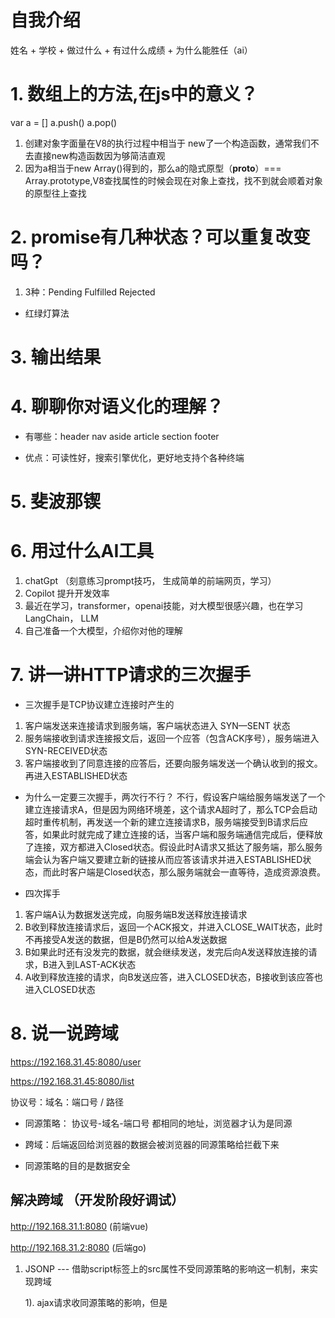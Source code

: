 # 自我介绍
姓名 + 学校 + 做过什么 + 有过什么成绩 + 为什么能胜任（ai）


# 1. 数组上的方法,在js中的意义？
var a = []
a.push()
a.pop()

1. 创建对象字面量在V8的执行过程中相当于 new了一个构造函数，通常我们不去直接new构造函数因为够简洁直观
2. 因为a相当于new Array()得到的，那么a的隐式原型（__proto__）=== Array.prototype,V8查找属性的时候会现在对象上查找，找不到就会顺着对象的原型往上查找


# 2. promise有几种状态？可以重复改变吗？
  1. 3种：Pending  Fulfilled  Rejected

  - 红绿灯算法

# 3. 输出结果

# 4. 聊聊你对语义化的理解？
 - 有哪些：header nav aside  article  section  footer

 - 优点：可读性好，搜索引擎优化，更好地支持个各种终端

# 5. 斐波那锲


# 6. 用过什么AI工具
 1. chatGpt （刻意练习prompt技巧， 生成简单的前端网页，学习）
 2. Copilot 提升开发效率
 3. 最近在学习，transformer，openai技能，对大模型很感兴趣，也在学习LangChain， LLM
 4. 自己准备一个大模型，介绍你对他的理解

# 7. 讲一讲HTTP请求的三次握手
  - 三次握手是TCP协议建立连接时产生的
  1. 客户端发送来连接请求到服务端，客户端状态进入 SYN—SENT 状态
  2. 服务端接收到请求连接报文后，返回一个应答（包含ACK序号），服务端进入 SYN-RECEIVED状态
  3. 客户端接收到了同意连接的应答后，还要向服务端发送一个确认收到的报文。再进入ESTABLISHED状态

  - 为什么一定要三次握手，两次行不行？
  不行，假设客户端给服务端发送了一个建立连接请求A，但是因为网络环境差，这个请求A超时了，那么TCP会启动超时重传机制，再发送一个新的建立连接请求B，服务端接受到B请求后应答，如果此时就完成了建立连接的话，当客户端和服务端通信完成后，便释放了连接，双方都进入Closed状态。假设此时A请求又抵达了服务端，那么服务端会认为客户端又要建立新的链接从而应答该请求并进入ESTABLISHED状态，而此时客户端是Closed状态，那么服务端就会一直等待，造成资源浪费。


  - 四次挥手
  1. 客户端A认为数据发送完成，向服务端B发送释放连接请求
  2. B收到释放连接请求后，返回一个ACK报文，并进入CLOSE_WAIT状态，此时不再接受A发送的数据，但是B仍然可以给A发送数据
  3. B如果此时还有没发完的数据，就会继续发送，发完后向A发送释放连接的请求，B进入到LAST-ACK状态
  4. A收到释放连接的请求，向B发送应答，进入CLOSED状态，B接收到该应答也进入CLOSED状态

# 8. 说一说跨域

https://192.168.31.45:8080/user

https://192.168.31.45:8080/list

协议号：域名：端口号 / 路径

- 同源策略： 协议号-域名-端口号  都相同的地址，浏览器才认为是同源

- 跨域：后端返回给浏览器的数据会被浏览器的同源策略给拦截下来

- 同源策略的目的是数据安全


## 解决跨域 （开发阶段好调试）
  http://192.168.31.1:8080 (前端vue)

  http://192.168.31.2:8080 (后端go)


1. JSONP  --- 借助script标签上的src属性不受同源策略的影响这一机制，来实现跨域

    1). ajax请求收同源策略的影响，但是 <script> 上的src属性不受同源策略的影响，且该属性也会导致浏览器发送一个请求
    // 1. 借助script的src属性给后端发送一个请求，且携带一个参数（'callback'）
    // 2. 前端在widnow对象上添加了一个 callback 函数
    // 3. 后端接收到这个参数 'callback' 后，将要返回给前端的数据data和这个参数 'callback' 进行拼接，成 'callback(data)',并返回
    // 4. 因为window上已经有一个callback 函数，后端又返回了一个形如'callback(data)'，浏览器会将该字符串执行成callback的调用

    2). 缺点： 1.必须要后端配合    2.只能用于get请求

2. Cors （Cross-Origin Resource Sharing） --- 后端通过设置响应头来告诉浏览器不要拒绝接受后端的响应

3. node代理  （vite  开发环境下生效）

4. nginx代理  （类似Cors，配置白名单）（生产环境下常用）

5. domain  (在iframe中，当父级页面和子级页面的 子域 不同时，通过设置 document.domain='xx' 来将xx定为基础域，从而实现跨域)

6. postMesage  (在iframe中，)